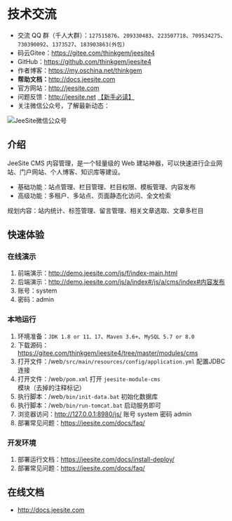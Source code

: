 
# 技术交流

* 交流 QQ 群（千人大群）：`127515876`、`209330483`、`223507718`、`709534275`、`730390092`、`1373527`、`183903863(外包)`
* 码云Gitee：<https://gitee.com/thinkgem/jeesite4>
* GitHub：<https://github.com/thinkgem/jeesite4>
* 作者博客：<https://my.oschina.net/thinkgem>
* **帮助文档：**<http://docs.jeesite.com>
* 官方网站：<http://jeesite.com>
* 问题反馈：<http://jeesite.net> [【新手必读】](https://gitee.com/thinkgem/jeesite4/issues/I18ARR)
* 关注微信公众号，了解最新动态：

![JeeSite微信公众号](https://images.gitee.com/uploads/images/2020/0727/091951_a3ab258c_6732.jpeg "JeeSite微信公众号")

## 介绍

JeeSite CMS 内容管理，是一个轻量级的 Web 建站神器，可以快速进行企业网站、门户网站、个人博客、知识库等建设。

* 基础功能：站点管理、栏目管理、栏目权限、模板管理、内容发布
* 高级功能：多租户、多站点、页面静态化访问、全文检索

规划内容：站内统计、标签管理、留言管理、相关文章选取、文章多栏目

## 快速体验

### 在线演示

1. 前端演示：<http://demo.jeesite.com/js/f/index-main.html>
2. 后端演示：<http://demo.jeesite.com/js/a/index#/js/a/cms/index#内容发布>
3. 账号：system
4. 密码：admin

### 本地运行

1. 环境准备：`JDK 1.8 or 11、17`、`Maven 3.6+`、`MySQL 5.7 or 8.0`
2. 下载源码：<https://gitee.com/thinkgem/jeesite4/tree/master/modules/cms>
3. 打开文件：/web`/src/main/resources/config/application.yml` 配置JDBC连接
4. 打开文件：/web`/pom.xml` 打开 `jeesite-module-cms` 模块（去掉的注释标记）
5. 执行脚本：/web`/bin/init-data.bat` 初始化数据库
5. 执行脚本：/web`/bin/run-tomcat.bat` 启动服务即可
6. 浏览器访问：<http://127.0.0.1:8980/js/>  账号 system 密码 admin
7. 部署常见问题：<https://jeesite.com/docs/faq/>

### 开发环境

1. 部署运行文档：<https://jeesite.com/docs/install-deploy/>
2. 部署常见问题：<https://jeesite.com/docs/faq/>

## 在线文档

* <http://docs.jeesite.com>
